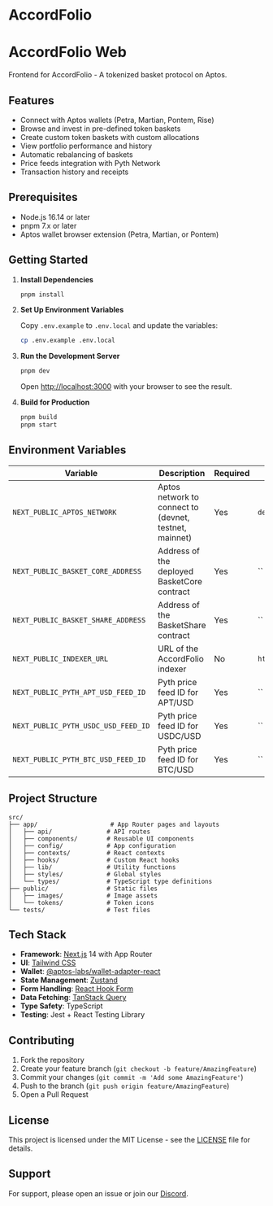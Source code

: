 # AccordFolio
# AccordFolio Web

Frontend for AccordFolio - A tokenized basket protocol on Aptos.

## Features

- Connect with Aptos wallets (Petra, Martian, Pontem, Rise)
- Browse and invest in pre-defined token baskets
- Create custom token baskets with custom allocations
- View portfolio performance and history
- Automatic rebalancing of baskets
- Price feeds integration with Pyth Network
- Transaction history and receipts

## Prerequisites

- Node.js 16.14 or later
- pnpm 7.x or later
- Aptos wallet browser extension (Petra, Martian, or Pontem)

## Getting Started

1. **Install Dependencies**

   ```bash
   pnpm install
   ```

2. **Set Up Environment Variables**

   Copy `.env.example` to `.env.local` and update the variables:

   ```bash
   cp .env.example .env.local
   ```

3. **Run the Development Server**

   ```bash
   pnpm dev
   ```

   Open [http://localhost:3000](http://localhost:3000) with your browser to see the result.

4. **Build for Production**

   ```bash
   pnpm build
   pnpm start
   ```

## Environment Variables

| Variable | Description | Required | Default |
|----------|-------------|----------|---------|
| `NEXT_PUBLIC_APTOS_NETWORK` | Aptos network to connect to (devnet, testnet, mainnet) | Yes | `devnet` |
| `NEXT_PUBLIC_BASKET_CORE_ADDRESS` | Address of the deployed BasketCore contract | Yes | `` |
| `NEXT_PUBLIC_BASKET_SHARE_ADDRESS` | Address of the BasketShare contract | Yes | `` |
| `NEXT_PUBLIC_INDEXER_URL` | URL of the AccordFolio indexer | No | `http://localhost:3001` |
| `NEXT_PUBLIC_PYTH_APT_USD_FEED_ID` | Pyth price feed ID for APT/USD | Yes | `` |
| `NEXT_PUBLIC_PYTH_USDC_USD_FEED_ID` | Pyth price feed ID for USDC/USD | Yes | `` |
| `NEXT_PUBLIC_PYTH_BTC_USD_FEED_ID` | Pyth price feed ID for BTC/USD | Yes | `` |

## Project Structure

```
src/
├── app/                    # App Router pages and layouts
│   ├── api/               # API routes
│   ├── components/        # Reusable UI components
│   ├── config/            # App configuration
│   ├── contexts/          # React contexts
│   ├── hooks/             # Custom React hooks
│   ├── lib/               # Utility functions
│   ├── styles/            # Global styles
│   └── types/             # TypeScript type definitions
├── public/                # Static files
│   ├── images/            # Image assets
│   └── tokens/            # Token icons
└── tests/                 # Test files
```

## Tech Stack

- **Framework**: [Next.js](https://nextjs.org/) 14 with App Router
- **UI**: [Tailwind CSS](https://tailwindcss.com/)
- **Wallet**: [@aptos-labs/wallet-adapter-react](https://github.com/aptos-labs/aptos-wallet-adapter)
- **State Management**: [Zustand](https://github.com/pmndrs/zustand)
- **Form Handling**: [React Hook Form](https://react-hook-form.com/)
- **Data Fetching**: [TanStack Query](https://tanstack.com/query/latest)
- **Type Safety**: TypeScript
- **Testing**: Jest + React Testing Library

## Contributing

1. Fork the repository
2. Create your feature branch (`git checkout -b feature/AmazingFeature`)
3. Commit your changes (`git commit -m 'Add some AmazingFeature'`)
4. Push to the branch (`git push origin feature/AmazingFeature`)
5. Open a Pull Request

## License

This project is licensed under the MIT License - see the [LICENSE](LICENSE) file for details.

## Support

For support, please open an issue or join our [Discord](https://discord.gg/aptos).

